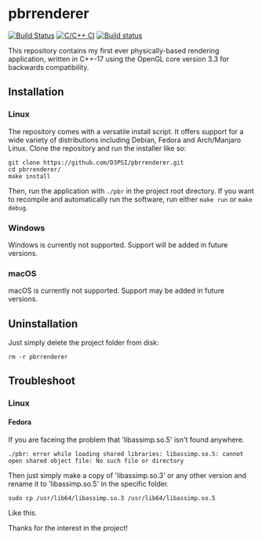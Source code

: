 # pbrrenderer

[![Build Status](https://travis-ci.com/D3PSI/pbrrenderer.svg?branch=master)](https://travis-ci.com/D3PSI/pbrrenderer)
[![C/C++ CI](https://github.com/D3PSI/pbrrenderer/workflows/C/C++%20CI/badge.svg)](https://github.com/D3PSI/pbrrenderer/actions?query=workflow%3A"C%2FC%2B%2B+CI")
[![Build status](https://ci.appveyor.com/api/projects/status/6cp2udvipkuchs42/branch/master?svg=true)](https://ci.appveyor.com/project/D3PSI/pbrrenderer/branch/master)

This repository contains my first ever physically-based rendering application, 
written in C++-17 using the OpenGL core version 3.3 for backwards compatibility.  

## Installation

### Linux

The repository comes with a versatile install script. It offers support for a wide variety of distributions including Debian, Fedora and Arch/Manjaro Linux. Clone the repository and run the installer like so:

    git clone https://github.com/D3PSI/pbrrenderer.git
    cd pbrrenderer/
    make install

Then, run the application with `./pbr` in the project root directory.
If you want to recompile and automatically run the software, run either `make run` or `make debug`.

### Windows

Windows is currently not supported. Support will be added in future versions.

### macOS

macOS is currently not supported. Support may be added in future versions.

## Uninstallation

Just simply delete the project folder from disk:

    rm -r pbrrenderer

## Troubleshoot

### Linux

#### Fedora
If you are faceing the problem that 'libassimp.so.5' isn't found anywhere.

    ./pbr: error while loading shared libraries: libassimp.so.5: cannot open shared object file: No such file or directory

Then just simply make a copy of 'libassimp.so.3' or any other version and rename it to 'libassimp.so.5' in the specific folder.
    
    sudo cp /usr/lib64/libassimp.so.3 /usr/lib64/libassimp.so.5
    
Like this.

Thanks for the interest in the project!
